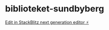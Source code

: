 # biblioteket-sundbyberg

[Edit in StackBlitz next generation editor ⚡️](https://stackblitz.com/~/github.com/dourotec1/biblioteket-sundbyberg)